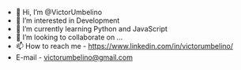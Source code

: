 - 👋 Hi, I’m @VictorUmbelino
- 👀 I’m interested in Development
- 🌱 I’m currently learning Python and JavaScript
- 💞️ I’m looking to collaborate on ...
- 📫 How to reach me - https://www.linkedin.com/in/victorumbelino/ 
- E-mail - victorumbelino@gmail.com


<!---
VictorUmbelino/VictorUmbelino is a ✨ special ✨ repository because its `README.md` (this file) appears on your GitHub profile.
You can click the Preview link to take a look at your changes.
--->

